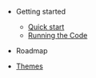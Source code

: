 - Getting started

  - [Quick start](quickstart.md)
  - [Running the Code](running-the-code.md)
  
- Roadmap
- [Themes](themes.md)
